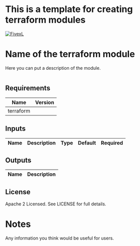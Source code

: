# This is a template for creating terraform modules 

[![FivexL](https://releases.fivexl.io/fivexlbannergit.jpg)](https://fivexl.io/)

# Name of the terraform module
Here you can put a description of the module. 

```hlc

```

## Requirements

| Name | Version |
|------|---------|
| terraform | <version> |

## Inputs

| Name | Description | Type | Default | Required |
|------|-------------|------|---------|:--------:|

## Outputs

| Name | Description |
|------|-------------|

## License

Apache 2 Licensed. See LICENSE for full details.

# Notes

Any information you think would be useful for users.